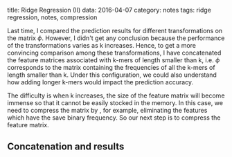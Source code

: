 title: Ridge Regression (II)
data: 2016-04-07
category: notes
tags: ridge regression, notes, compression

Last time, I compared the prediction results for different transformations on the matrix $\phi$. However, I didn't get any conclusion because the performance of the transformations varies as k increases. Hence, to get a more convincing comparison among these transformations, I have concatenated the feature matrices associated with k-mers of length smaller than k, i.e. $\phi$ corresponds to the matrix containing the frequencies of all the k-mers of length smaller than k. Under this configuration, we could also understand how adding longer k-mers would impact the prediction accuracy.

The difficulty is when k increases, the size of the feature matrix will become immense so that it cannot be easily stocked in the memory. In this case, we need to compress the matrix by , for example, eliminating the features which have the save binary frequency. So our next step is to compress the feature matrix.

## Concatenation and results
